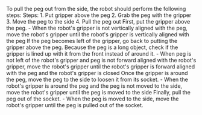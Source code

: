 To pull the peg out from the side, the robot should perform the following steps:
    Steps:  1. Put gripper above the peg  2. Grab the peg with the gripper  3. Move the peg to the side  4. Pull the peg out
    First, put the gripper above the peg.
    - When the robot's gripper is not vertically aligned with the peg, move the robot's gripper until the robot's gripper is vertically aligned with the peg
    If the peg becomes left of the gripper, go back to putting the gripper above the peg. Because the peg is a long object, check if the gripper is lined up with it from the front instead of around it.
    - When peg is not left of the robot's gripper and peg is not forward aligned with the robot's gripper, move the robot's gripper until the robot's gripper is forward aligned with the peg and the robot's gripper is closed
    Once the gripper is around the peg, move the peg to the side to loosen it from its socket.
    - When the robot's gripper is around the peg and the peg is not moved to the side, move the robot's gripper until the peg is moved to the side
    Finally, pull the peg out of the socket.
    - When the peg is moved to the side, move the robot's gripper until the peg is pulled out of the socket.